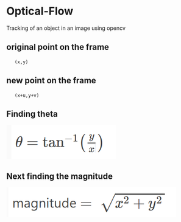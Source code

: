 # Optical-Flow
Tracking of an object in an image using opencv

## original point on the frame 
  ```
     (x,y)
  ```
## new point on the frame 
  ```
     (x+u,y+v)
  ```

## Finding theta 

![alt text](https://github.com/DanielsKraus/Optical-Flow/blob/master/images/finding_theta.PNG)

## Next finding the magnitude

![alt text](https://github.com/DanielsKraus/Optical-Flow/blob/master/images/finding_magnitude.PNG)
